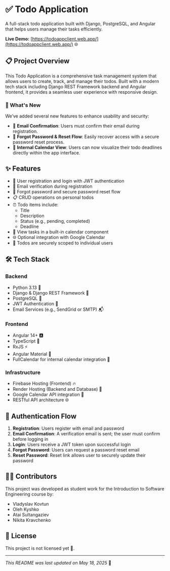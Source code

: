 # ✅ Todo Application

A full-stack todo application built with Django, PostgreSQL, and Angular that helps users manage their tasks efficiently.

**Live Demo:** [https://todoappclient.web.app/](https://todoappclient.web.app/) 🌐

## 📋 Project Overview

This Todo Application is a comprehensive task management system that allows users to create, track, and manage their todos. Built with a modern tech stack including Django REST Framework backend and Angular frontend, it provides a seamless user experience with responsive design.

### 🔔 What's New

We’ve added several new features to enhance usability and security:

- 📧 **Email Confirmation**: Users must confirm their email during registration.
- 🔑 **Forgot Password & Reset Flow**: Easily recover access with a secure password reset process.
- 📆 **Internal Calendar View**: Users can now visualize their todo deadlines directly within the app interface.

## ✨ Features

- 🔐 User registration and login with JWT authentication
- 📩 Email verification during registration
- 🔁 Forgot password and secure password reset flow
- 📋 CRUD operations on personal todos
- ⏰ Todo items include:
  - Title
  - Description
  - Status (e.g., pending, completed)
  - Deadline
- 📅 View tasks in a built-in calendar component
- 🌐 Optional integration with Google Calendar
- 👤 Todos are securely scoped to individual users

## 🛠️ Tech Stack

### Backend
- Python 3.13 🐍
- Django & Django REST Framework 🎯
- PostgreSQL 🐘
- JWT Authentication 🔑
- Email Services (e.g., SendGrid or SMTP) 📬

### Frontend
- Angular 14+ 🅰️
- TypeScript 📜
- RxJS ⚡
- Angular Material 🎨
- FullCalendar for internal calendar integration 📆

### Infrastructure
- Firebase Hosting (Frontend) 🔥
- Render Hosting (Backend and Database) 🥵
- Google Calendar API integration 📅
- RESTful API architecture 🌐

## 🔄 Authentication Flow

1. **Registration**: Users register with email and password
2. **Email Confirmation**: A verification email is sent; the user must confirm before logging in
3. **Login**: Users receive a JWT token upon successful login
4. **Forgot Password**: Users can request a password reset email
5. **Reset Password**: Reset link allows user to securely update their password

## 👨‍💻 Contributors

This project was developed as student work for the Introduction to Software Engineering course by:

- Vladyslav Kovtun
- Oleh Kyshko
- Atai Sultangaziev
- Nikita Kravchenko

## 📄 License

This project is not licensed yet 😤.

---

*This README was last updated on May 18, 2025* 📆
